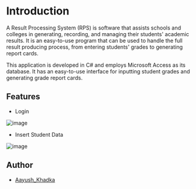 
# Introduction

A Result Processing System (RPS) is software that assists schools and colleges in generating, recording, and managing their students' academic results. It is an easy-to-use program that can be used to handle the full result producing process, from entering students' grades to generating report cards.

This application is developed in C# and employs Microsoft Access as its database. It has an easy-to-use interface for inputting student grades and generating grade report cards.


## Features
- Login




![image](https://user-images.githubusercontent.com/118432407/216778204-bae61638-c0c7-4000-a66e-ea2fd3e313ea.png)

- Insert Student Data





![image](https://user-images.githubusercontent.com/118432407/216778299-ba1984d7-65b4-4cea-afbb-6e70defb8a29.png)








## Author

- [Aayush_Khadka](https://github.com/Aayush-khadka)

